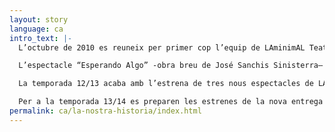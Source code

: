 ```yaml
---
layout: story
language: ca
intro_text: |-
  L’octubre de 2010 es reuneix per primer cop l’equip de LAminimAL Teatre, de la mà de Daniela De Vecchi, en qualitat de grup d’investigació amb residència a la Sala Beckett. Des de llavors i fins el juny de 2011 LAminimAL realitza laboratoris mensuals a l’Obrador Internacional de Dramatúrgia que culminen amb sessions obertes – una després de cada etapa de treball-, mitjançant les que es pogué contrastar amb el públic assistent el procés de desenvolupament de la poètica del grup.

  L’espectacle “Esperando Algo” -obra breu de José Sanchis Sinisterra– s’ha presentat en diferents festivals i mostres de Barcelona com Caldera Obert11, el XII Seminario Académico de Investigación Internacional, el Festival Temporada Off de Girona i el 2012 al Festival Nunoff de Barcelona. L’octubre del mateix any es presenta a l’Obrador de la Sala Beckett l’assaig obert de “La grandesa d’ésser un entre tants” de David Eudave, primer espectacle de la companyia.

  La temporada 12/13 acaba amb l’estrena de tres nous espectacles de LAminimAL a Barcelona: el març “Fer sonar una flor…malgrat tot: el suïcidi de l’elefant hipotecat” amb textos breus de José Sanchis Sinisterra, espectacle que inaugura el nou espai Àtic22 del Teatre Tantarantana amb un gran èxit de públic i crítica; el maig, a la Sala Beckett, estrena “Dimecres” d’Aina Tur, que també rep una bona acollida del públic; i, finalment, com a tancament de temporada, el juny, un altre èxit de taquillatge amb l’estrena de “La Grandesa d’ésser un entre tants” a la Sala Atrium dins del cicle Atrium LAB.

  Per a la temporada 13/14 es preparen les estrenes de la nova entrega de “La supervivència de les Lluernes” coproduït per el Festival Grec, la Fira Tàrrega i el Festival Temporada Alta.
permalink: ca/la-nostra-historia/index.html
---
```


